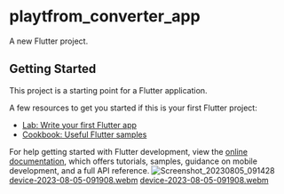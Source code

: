 # playtfrom_converter_app

A new Flutter project.

## Getting Started

This project is a starting point for a Flutter application.

A few resources to get you started if this is your first Flutter project:

- [Lab: Write your first Flutter app](https://docs.flutter.dev/get-started/codelab)
- [Cookbook: Useful Flutter samples](https://docs.flutter.dev/cookbook)

For help getting started with Flutter development, view the
[online documentation](https://docs.flutter.dev/), which offers tutorials,
samples, guidance on mobile development, and a full API reference.
![Screenshot_20230805_091428](https://github.com/NeelManiya25/Platform_Converter_App/assets/131368162/81a8dd18-77e5-4938-8cda-b699f46ed6e9)
[device-2023-08-05-091908.webm](https://github.com/NeelManiya25/Platform_Converter_App/assets/131368162/0e044efa-e365-4547-b12b-4515b0ad9a5b)
[device-2023-08-05-091908.webm](https://github.com/NeelManiya25/Platform_Converter_App/assets/131368162/dc33c37c-b728-4fe0-ae8b-10785800e6e8)

